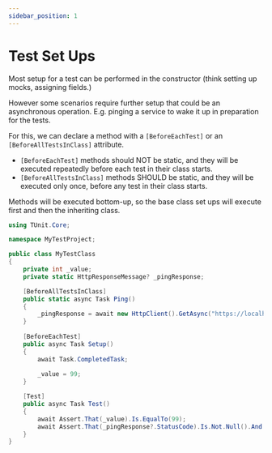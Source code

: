 ```yaml
---
sidebar_position: 1
---
```


# Test Set Ups

Most setup for a test can be performed in the constructor (think setting up mocks, assigning fields.)

However some scenarios require further setup that could be an asynchronous operation.
E.g. pinging a service to wake it up in preparation for the tests.

For this, we can declare a method with a `[BeforeEachTest]` or an `[BeforeAllTestsInClass]` attribute.

- `[BeforeEachTest]` methods should NOT be static, and they will be executed repeatedly before each test in their class starts.
- `[BeforeAllTestsInClass]` methods SHOULD be static, and they will be executed only once, before any test in their class starts.

Methods will be executed bottom-up, so the base class set ups will execute first and then the inheriting class.

```csharp
using TUnit.Core;

namespace MyTestProject;

public class MyTestClass
{
    private int _value;
    private static HttpResponseMessage? _pingResponse;

    [BeforeAllTestsInClass]
    public static async Task Ping()
    {
        _pingResponse = await new HttpClient().GetAsync("https://localhost/ping");
    }
    
    [BeforeEachTest]
    public async Task Setup()
    {
        await Task.CompletedTask;
        
        _value = 99;
    }

    [Test]
    public async Task Test()
    {
        await Assert.That(_value).Is.EqualTo(99);
        await Assert.That(_pingResponse?.StatusCode).Is.Not.Null().And.Is.EqualTo(HttpStatusCode.OK);
    }
}
```